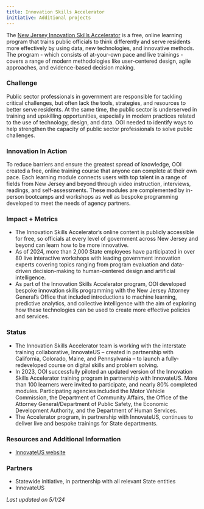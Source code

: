 ```yaml
---
title: Innovation Skills Accelerator
initiative: Additional projects
---
```


The [New Jersey Innovation Skills Accelerator](https://skills.innovation.nj.gov/) is a free, online learning program that trains public officials to think differently and serve residents more effectively by using data, new technologies, and innovative methods. The program \- which consists of at-your-own pace and live trainings \- covers a range of modern methodologies like user-centered design, agile approaches, and evidence-based decision making.

### Challenge

Public sector professionals in government are responsible for tackling critical challenges, but often lack the tools, strategies, and resources to better serve residents. At the same time, the public sector is underserved in training and upskilling opportunities, especially in modern practices related to the use of technology, design, and data. OOI needed to identify ways to help strengthen the capacity of public sector professionals to solve public challenges.

### Innovation In Action

To reduce barriers and ensure the greatest spread of knowledge, OOI created a free, online training course that anyone can complete at their own pace. Each learning module connects users with top talent in a range of fields from New Jersey and beyond through video instruction, interviews, readings, and self-assessments. These modules are complemented by in-person bootcamps and workshops as well as bespoke programming developed to meet the needs of agency partners.

### Impact \+ Metrics

* The Innovation Skills Accelerator’s online content is publicly accessible for free, so officials at every level of government across New Jersey and beyond can learn how to be more innovative.  
* As of 2024, more than 2,000 State employees have participated in over 80 live interactive workshops with leading government innovation experts covering topics ranging from program evaluation and data-driven decision-making to human-centered design and artificial intelligence.  
* As part of the Innovation Skills Accelerator program, OOI developed bespoke innovation skills programming with the New Jersey Attorney General’s Office that included introductions to machine learning, predictive analytics, and collective intelligence with the aim of exploring how these technologies can be used to create more effective policies and services.

### Status

* The Innovation Skills Accelerator team is working with the interstate training collaborative, InnovateUS – created in partnership with California, Colorado, Maine, and Pennsylvania – to launch a fully-redeveloped course on digital skills and problem solving.  
* In 2023, OOI successfully piloted an updated version of the Innovation Skills Accelerator training program in partnership with InnovateUS. More than 100 learners were invited to participate, and nearly 80% completed modules. Participating agencies included the Motor Vehicle Commission, the Department of Community Affairs, the Office of the Attorney General/Department of Public Safety, the Economic Development Authority, and the Department of Human Services.   
* The Accelerator program, in partnership with InnovateUS, continues to deliver live and bespoke trainings for State departments.

### Resources and Additional Information

* [InnovateUS website](https://innovate-us.org/)

### Partners

* Statewide initiative, in partnership with all relevant State entities  
* InnovateUS

*Last updated on 5/1/24*
